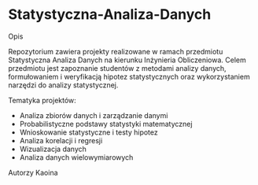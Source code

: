 # Statystyczna-Analiza-Danych

Opis

Repozytorium zawiera projekty realizowane w ramach przedmiotu Statystyczna Analiza Danych na kierunku Inżynieria Obliczeniowa. Celem przedmiotu jest zapoznanie studentów z metodami analizy danych, formułowaniem i weryfikacją hipotez statystycznych oraz wykorzystaniem narzędzi do analizy statystycznej.

Tematyka projektów:

* Analiza zbiorów danych i zarządzanie danymi
* Probabilistyczne podstawy statystyki matematycznej
* Wnioskowanie statystyczne i testy hipotez
* Analiza korelacji i regresji
* Wizualizacja danych
* Analiza danych wielowymiarowych

Autorzy
Kaoina
